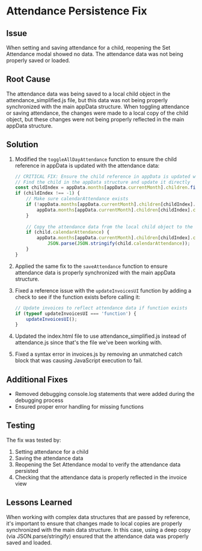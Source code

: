 # Attendance Persistence Fix

## Issue
When setting and saving attendance for a child, reopening the Set Attendance modal showed no data. The attendance data was not being properly saved or loaded.

## Root Cause
The attendance data was being saved to a local child object in the attendance_simplified.js file, but this data was not being properly synchronized with the main appData structure. When toggling attendance or saving attendance, the changes were made to a local copy of the child object, but these changes were not being properly reflected in the main appData structure.

## Solution
1. Modified the `toggleAllDayAttendance` function to ensure the child reference in appData is updated with the attendance data:
   ```javascript
   // CRITICAL FIX: Ensure the child reference in appData is updated with the attendance data
   // Find the child in the appData structure and update it directly
   const childIndex = appData.months[appData.currentMonth].children.findIndex(c => c.id === child.id);
   if (childIndex !== -1) {
       // Make sure calendarAttendance exists
       if (!appData.months[appData.currentMonth].children[childIndex].calendarAttendance) {
           appData.months[appData.currentMonth].children[childIndex].calendarAttendance = {};
       }
       
       // Copy the attendance data from the local child object to the appData structure
       if (child.calendarAttendance) {
           appData.months[appData.currentMonth].children[childIndex].calendarAttendance = 
               JSON.parse(JSON.stringify(child.calendarAttendance));
       }
   }
   ```

2. Applied the same fix to the `saveAttendance` function to ensure attendance data is properly synchronized with the main appData structure.

3. Fixed a reference issue with the `updateInvoicesUI` function by adding a check to see if the function exists before calling it:
   ```javascript
   // Update invoices to reflect attendance data if function exists
   if (typeof updateInvoicesUI === 'function') {
       updateInvoicesUI();
   }
   ```

4. Updated the index.html file to use attendance_simplified.js instead of attendance.js since that's the file we've been working with.

5. Fixed a syntax error in invoices.js by removing an unmatched catch block that was causing JavaScript execution to fail.

## Additional Fixes
- Removed debugging console.log statements that were added during the debugging process
- Ensured proper error handling for missing functions

## Testing
The fix was tested by:
1. Setting attendance for a child
2. Saving the attendance data
3. Reopening the Set Attendance modal to verify the attendance data persisted
4. Checking that the attendance data is properly reflected in the invoice view

## Lessons Learned
When working with complex data structures that are passed by reference, it's important to ensure that changes made to local copies are properly synchronized with the main data structure. In this case, using a deep copy (via JSON.parse/stringify) ensured that the attendance data was properly saved and loaded.
